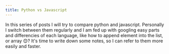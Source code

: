```yaml
---
title: Python vs Javascript
---
```


In this series of posts I will try to compare python and javascript. Personally I switch between them regularly and I am fed up with googling easy parts and differencies of each language, like how to append element into the list, or array 😊? It's time to write down some notes, so I can refer to them more easily and faster.